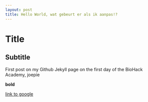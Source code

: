 ```yaml
---
layout: post
title: Hello World, wat gebeurt er als ik aanpas!?
---
```


# Title

## Subtitle

First post on my Github Jekyll page on the first day of the BioHack Academy, joepie

**bold**

[link to google](www.google.com)
